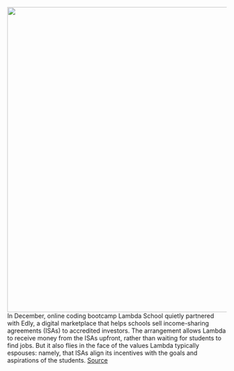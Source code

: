 <img src='https://cdn.vox-cdn.com/thumbor/NH3yPl6AAn6pX_x5XKRwYcqJMWY=/0x0:2040x1360/1200x800/filters:focal(857x517:1183x843)/cdn.vox-cdn.com/uploads/chorus_image/image/66303075/acastro_200212_1777_Lambda_0001.0.jpg' width='700px' /><br/>
In December, online coding bootcamp Lambda School quietly partnered with Edly, a digital marketplace that helps schools sell income-sharing agreements (ISAs) to accredited investors. The arrangement allows Lambda to receive money from the ISAs upfront, rather than waiting for students to find jobs. But it also flies in the face of the values Lambda typically espouses: namely, that ISAs align its incentives with the goals and aspirations of the students.
<a href='https://www.theverge.com/2020/2/12/21135134/lambda-school-students-edly-isa-debt-swapping-partnership-shares-investors'> Source <a/>